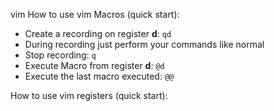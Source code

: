 vim
How to use vim Macros (quick start):

- Create a recording on register **d**: `qd`
- During recording just perform your commands like normal
- Stop recording: `q`
- Execute Macro from register **d**: `@d`
- Execute the last macro executed: `@@`

How to use vim registers (quick start):
